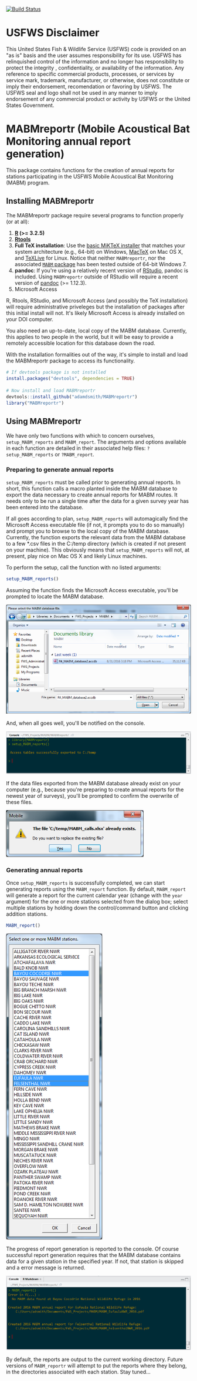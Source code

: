 [![Build Status](https://travis-ci.org/adamdsmith/MABMreportr.png)](https://travis-ci.org/adamdsmith/MABMreportr)

<!-- README.md is generated from README.Rmd. Please edit that file -->
USFWS Disclaimer
================

This United States Fish & Wildlife Service (USFWS) code is provided on an "as is" basis and the user assumes responsibility for its use. USFWS has relinquished control of the information and no longer has responsibility to protect the integrity , confidentiality, or availability of the information. Any reference to specific commercial products, processes, or services by service mark, trademark, manufacturer, or otherwise, does not constitute or imply their endorsement, recomendation or favoring by USFWS. The USFWS seal and logo shall not be used in any manner to imply endorsement of any commercial product or activity by USFWS or the United States Government.

MABMreportr (Mobile Acoustical Bat Monitoring annual report generation)
=======================================================================

This package contains functions for the creation of annual reports for stations participating in the USFWS Mobile Acoustical Bat Monitoring (MABM) program.

Installing MABMreportr
----------------------

The MABMreportr package require several programs to function properly (or at all):

1.  **[R](https://www.r-project.org/) (&gt;= 3.2.5)**
2.  **[Rtools](https://cran.r-project.org/bin/windows/Rtools/)**
3.  **Full TeX installation**: Use the [basic MiKTeX installer](http://miktex.org/download) that matches your system architecture (e.g., 64-bit) on Windows, [MacTeX](https://tug.org/mactex/mactex-download.html) on Mac OS X, and [TeXLive](https://www.tug.org/texlive/doc/texlive-en/texlive-en.html#x1-140003) for Linux. Notice that neither `MABMreportr`, nor the associated [`MABM` package](https://github.com/adamdsmith/MABM) has been tested outside of 64-bit Windows 7.
4.  **pandoc**: If you're using a relatively recent version of [RStudio](https://www.rstudio.com/products/rstudio/download/preview/), pandoc is included. Using `MABMreportr` outside of RStudio will require a recent version of [pandoc](http://pandoc.org/installing.html) (&gt;= 1.12.3).
5.  Microsoft Access

R, Rtools, RStudio, and Microsoft Access (and possibly the TeX installation) will require administrative priveleges but the installation of packages after this initial install will not. It's likely Microsoft Access is already installed on your DOI computer.

You also need an up-to-date, local copy of the MABM database. Currently, this applies to two people in the world, but it will be easy to provide a remotely accessible location for this database down the road.

With the installation formalities out of the way, it's simple to install and load the MABMreportr package to access its functionality.

``` r
# If devtools package is not installed
install.packages("devtools", dependencies = TRUE)

# Now install and load MABMreportr
devtools::install_github("adamdsmith/MABMreportr")
library("MABMreportr")
```

Using MABMreportr
-----------------

We have only two functions with which to concern ourselves, `setup_MABM_reports` and `MABM_report`. The arguments and options available in each function are detailed in their associated help files: `?setup_MABM_reports` or `?MABM_report`.

### Preparing to generate annual reports

`setup_MABM_reports` must be called prior to generating annual reports. In short, this function calls a macro planted inside the MABM database to export the data necessary to create annual reports for MABM routes. It needs only to be run a single time after the data for a given survey year has been entered into the database.

If all goes according to plan, `setup_MABM_reports` will automagically find the Microsoft Access executable file (if not, it prompts you to do so manually) and prompt you to browse to the local copy of the MABM database. Currently, the function exports the relevant data from the MABM database to a few \*.csv files in the C:/temp directory (which is created if not present on your machine). This obviously means that `setup_MABM_reports` will not, at present, play nice on Mac OS X and likely Linux machines.

To perform the setup, call the function with no listed arguments:

``` r
setup_MABM_reports()
```

Assuming the function finds the Microsoft Access executable, you'll be prompted to locate the MABM database.

![Locate MABM database](./README-figs/select_MABM_database.png)

And, when all goes well, you'll be notified on the console.

![Success](./README-figs/MABM_export_success.png)

If the data files exported from the MABM database already exist on your computer (e.g., because you're preparing to create annual reports for the newest year of surveys), you'll be prompted to confirm the overwrite of these files.

![Overwrite?](./README-figs/replace_existing.png)

### Generating annual reports

Once `setup_MABM_reports` is successfully completed, we can start generating reports using the `MABM_report` function. By default, `MABM_report` will generate a report for the current calendar year (change with the `year` argument) for the one or more stations selected from the dialog box; select multiple stations by holding down the control/command button and clicking addition stations.

``` r
MABM_report()
```

![Pick a station(s), any station(s)](./README-figs/select_stations.png)

The progress of report generation is reported to the console. Of course successful report generation requires that the MABM database contains data for a given station in the specified year. If not, that station is skipped and a error message is returned.

![Report generation progress](./README-figs/reports_complete.png)

By default, the reports are output to the current working directory. Future versions of `MABM_reportr` will attempt to put the reports where they belong, in the directories associated with each station. Stay tuned...
